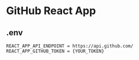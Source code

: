 # GitHub React App

## .env

```
REACT_APP_API_ENDPOINT = https://api.github.com/
REACT_APP_GITHUB_TOKEN = {YOUR_TOKEN}
```
